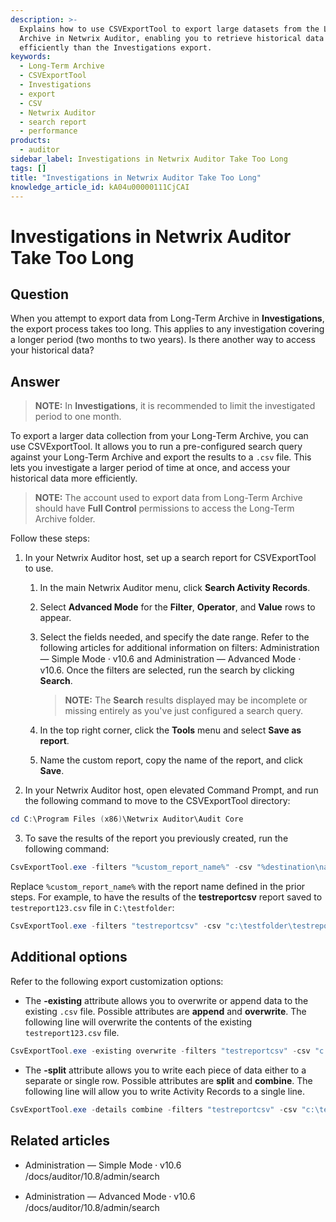 ```yaml
---
description: >-
  Explains how to use CSVExportTool to export large datasets from the Long-Term
  Archive in Netwrix Auditor, enabling you to retrieve historical data more
  efficiently than the Investigations export.
keywords:
  - Long-Term Archive
  - CSVExportTool
  - Investigations
  - export
  - CSV
  - Netwrix Auditor
  - search report
  - performance
products:
  - auditor
sidebar_label: Investigations in Netwrix Auditor Take Too Long
tags: []
title: "Investigations in Netwrix Auditor Take Too Long"
knowledge_article_id: kA04u00000111CjCAI
---
```


# Investigations in Netwrix Auditor Take Too Long

## Question

When you attempt to export data from Long-Term Archive in **Investigations**, the export process takes too long. This applies to any investigation covering a longer period (two months to two years). Is there another way to access your historical data?

## Answer

> **NOTE:** In **Investigations**, it is recommended to limit the investigated period to one month.

To export a larger data collection from your Long-Term Archive, you can use CSVExportTool. It allows you to run a pre-configured search query against your Long-Term Archive and export the results to a `.csv` file. This lets you investigate a larger period of time at once, and access your historical data more efficiently.

> **NOTE:** The account used to export data from Long-Term Archive should have **Full Control** permissions to access the Long-Term Archive folder.

Follow these steps:

1. In your Netwrix Auditor host, set up a search report for CSVExportTool to use.

   1. In the main Netwrix Auditor menu, click **Search Activity Records**.
   2. Select **Advanced Mode** for the **Filter**, **Operator**, and **Value** rows to appear.
   3. Select the fields needed, and specify the date range. Refer to the following articles for additional information on filters: Administration — Simple Mode ⸱ v10.6 and Administration — Advanced Mode ⸱ v10.6. Once the filters are selected, run the search by clicking **Search**.

      > **NOTE:** The **Search** results displayed may be incomplete or missing entirely as you've just configured a search query.

   4. In the top right corner, click the **Tools** menu and select **Save as report**.
   5. Name the custom report, copy the name of the report, and click **Save**.

2. In your Netwrix Auditor host, open elevated Command Prompt, and run the following command to move to the CSVExportTool directory:

```powershell
cd C:\Program Files (x86)\Netwrix Auditor\Audit Core
```

3. To save the results of the report you previously created, run the following command:

```powershell
CsvExportTool.exe -filters "%custom_report_name%" -csv "%destination\name.csv%"
```

Replace `%custom_report_name%` with the report name defined in the prior steps. For example, to have the results of the **testreportcsv** report saved to `testreport123.csv` file in `C:\testfolder`:

```powershell
CsvExportTool.exe -filters "testreportcsv" -csv "c:\testfolder\testreport123.csv"
```

## Additional options

Refer to the following export customization options:

- The **-existing** attribute allows you to overwrite or append data to the existing `.csv` file. Possible attributes are **append** and **overwrite**. The following line will overwrite the contents of the existing `testreport123.csv` file.

```powershell
CsvExportTool.exe -existing overwrite -filters "testreportcsv" -csv "c:\testfolder\testreport123.csv"
```

- The **-split** attribute allows you to write each piece of data either to a separate or single row. Possible attributes are **split** and **combine**. The following line will allow you to write Activity Records to a single line.

```powershell
CsvExportTool.exe -details combine -filters "testreportcsv" -csv "c:\testfolder\testreport123.csv"
```

## Related articles

- Administration — Simple Mode ⸱ v10.6  
  /docs/auditor/10.8/admin/search

- Administration — Advanced Mode ⸱ v10.6  
  /docs/auditor/10.8/admin/search
